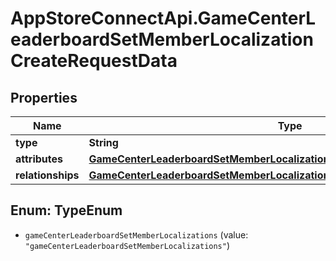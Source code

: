 # AppStoreConnectApi.GameCenterLeaderboardSetMemberLocalizationCreateRequestData

## Properties

Name | Type | Description | Notes
------------ | ------------- | ------------- | -------------
**type** | **String** |  | 
**attributes** | [**GameCenterLeaderboardSetMemberLocalizationCreateRequestDataAttributes**](GameCenterLeaderboardSetMemberLocalizationCreateRequestDataAttributes.md) |  | [optional] 
**relationships** | [**GameCenterLeaderboardSetMemberLocalizationCreateRequestDataRelationships**](GameCenterLeaderboardSetMemberLocalizationCreateRequestDataRelationships.md) |  | 



## Enum: TypeEnum


* `gameCenterLeaderboardSetMemberLocalizations` (value: `"gameCenterLeaderboardSetMemberLocalizations"`)




